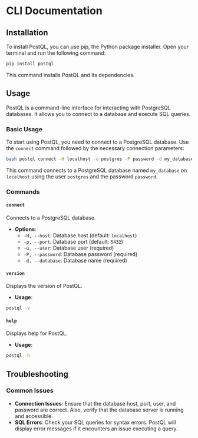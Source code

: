 # CLI Documentation

## Installation

To install PostQL, you can use pip, the Python package installer. Open your terminal and run the following command:

```bash
pip install postql
```

This command installs PostQL and its dependencies.

## Usage

PostQL is a command-line interface for interacting with PostgreSQL databases. It allows you to connect to a database and execute SQL queries.

### Basic Usage
To start using PostQL, you need to connect to a PostgreSQL database. Use the `connect` command followed by the necessary connection parameters:

```bash
bash postql connect -H localhost -u postgres -P password -d my_database
```

This command connects to a PostgreSQL database named `my_database` on `localhost` using the user `postgres` and the password `password`.

### Commands

#### `connect`

Connects to a PostgreSQL database.

- **Options**:
  - `-H, --host`: Database host (default: `localhost`)
  - `-p, --port`: Database port (default: `5432`)
  - `-u, --user`: Database user (required)
  - `-P, --password`: Database password (required)
  - `-d, --database`: Database name (required)

#### `version`

Displays the version of PostQL.

- **Usage**:

```bash
postql -v
```

#### `help`

Displays help for PostQL.

- **Usage**:

```bash
postql -h
```

## Troubleshooting

### Common Issues

- **Connection Issues**: Ensure that the database host, port, user, and password are correct. Also, verify that the database server is running and accessible.
- **SQL Errors**: Check your SQL queries for syntax errors. PostQL will display error messages if it encounters an issue executing a query.
